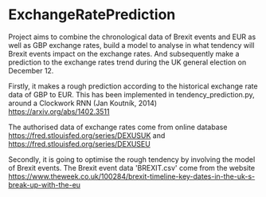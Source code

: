 # ExchangeRatePrediction

Project aims to combine the chronological data of Brexit events and EUR as well as GBP exchange rates, build a model to analyse in what tendency will Brexit events impact on the exchange rates. And subsequently make a prediction to the exchange rates trend during the UK general election on December 12.

Firstly, it makes a rough prediction according to the historical exchange rate data of GBP to EUR.
This has been implemented in tendency_prediction.py, around a Clockwork RNN (Jan Koutník, 2014) https://arxiv.org/abs/1402.3511

The authorised data of exchange rates come from online database https://fred.stlouisfed.org/series/DEXUSUK and https://fred.stlouisfed.org/series/DEXUSEU

Secondly, it is going to optimise the rough tendency by involving the model of Brexit events.
The Brexit event data 'BREXIT.csv' come from the website https://www.theweek.co.uk/100284/brexit-timeline-key-dates-in-the-uk-s-break-up-with-the-eu

